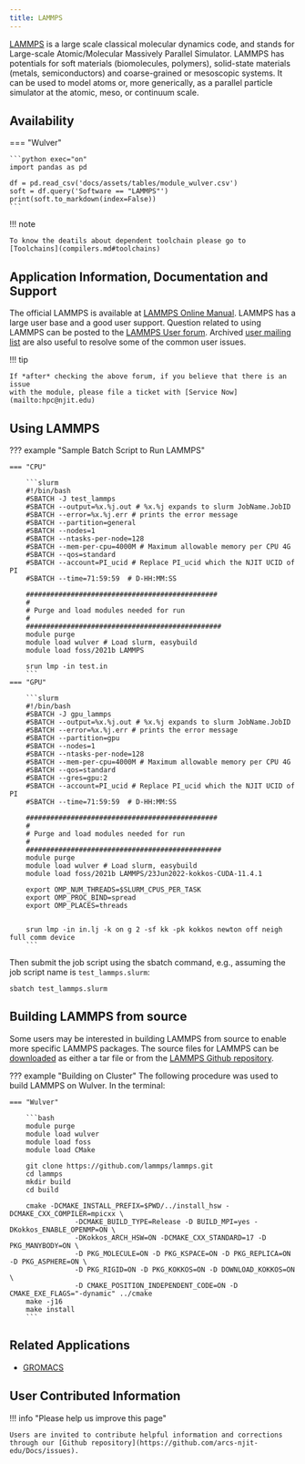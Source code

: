 ```yaml
---
title: LAMMPS
---
```

[LAMMPS](https://lammps.sandia.gov/) is a large scale classical molecular dynamics code, and stands for Large-scale Atomic/Molecular Massively Parallel Simulator.  LAMMPS has potentials for soft materials (biomolecules,
polymers), solid-state materials (metals, semiconductors) and coarse-grained or
mesoscopic systems. It can be used to model atoms or, more generically, as a
parallel particle simulator at the atomic, meso, or continuum scale.

## Availability

=== "Wulver"

    ```python exec="on"
    import pandas as pd
    
    df = pd.read_csv('docs/assets/tables/module_wulver.csv')
    soft = df.query('Software == "LAMMPS"')
    print(soft.to_markdown(index=False))
    ```

!!! note

    To know the deatils about dependent toolchain please go to [Toolchains](compilers.md#toolchains)


## Application Information, Documentation and Support

The official LAMMPS is available at [LAMMPS Online Manual](https://lammps.sandia.gov/doc/Manual.html). LAMMPS has a large user base and a good user support. Question related to using LAMMPS can be posted to the [LAMMPS User forum](https://matsci.org/c/lammps/40). Archived [user mailing list](https://sourceforge.net/p/lammps/mailman/lammps-users/) are also useful to resolve some of the common user issues. 

!!! tip

    If *after* checking the above forum, if you believe that there is an issue
    with the module, please file a ticket with [Service Now](mailto:hpc@njit.edu)


## Using LAMMPS

??? example "Sample Batch Script to Run LAMMPS"
    
    === "CPU"
    
        ```slurm
        #!/bin/bash
        #SBATCH -J test_lammps
        #SBATCH --output=%x.%j.out # %x.%j expands to slurm JobName.JobID
        #SBATCH --error=%x.%j.err # prints the error message
        #SBATCH --partition=general 
		#SBATCH --nodes=1
        #SBATCH --ntasks-per-node=128
		#SBATCH --mem-per-cpu=4000M # Maximum allowable memory per CPU 4G
		#SBATCH --qos=standard
        #SBATCH --account=PI_ucid # Replace PI_ucid which the NJIT UCID of PI
		#SBATCH --time=71:59:59  # D-HH:MM:SS
    
        ###############################################
        #
        # Purge and load modules needed for run
        #
        ################################################
        module purge
        module load wulver # Load slurm, easybuild
        module load foss/2021b LAMMPS
    
        srun lmp -in test.in
        ```
    === "GPU"
    
        ```slurm
        #!/bin/bash
        #SBATCH -J gpu_lammps
        #SBATCH --output=%x.%j.out # %x.%j expands to slurm JobName.JobID
        #SBATCH --error=%x.%j.err # prints the error message
        #SBATCH --partition=gpu 
		#SBATCH --nodes=1
        #SBATCH --ntasks-per-node=128
		#SBATCH --mem-per-cpu=4000M # Maximum allowable memory per CPU 4G
		#SBATCH --qos=standard
        #SBATCH --gres=gpu:2
        #SBATCH --account=PI_ucid # Replace PI_ucid which the NJIT UCID of PI
		#SBATCH --time=71:59:59  # D-HH:MM:SS
    
        ###############################################
        #
        # Purge and load modules needed for run
        #
        ################################################
        module purge
        module load wulver # Load slurm, easybuild
        module load foss/2021b LAMMPS/23Jun2022-kokkos-CUDA-11.4.1

        export OMP_NUM_THREADS=$SLURM_CPUS_PER_TASK
        export OMP_PROC_BIND=spread
        export OMP_PLACES=threads

    
        srun lmp -in in.lj -k on g 2 -sf kk -pk kokkos newton off neigh full comm device
        ```

Then submit the job script using the sbatch command, e.g., assuming the job script name is `test_lammps.slurm`:

```console
sbatch test_lammps.slurm
```

## Building LAMMPS from source

Some users may be interested in building LAMMPS from source to enable more specific LAMMPS packages. 
The source files for LAMMPS can be [downloaded](https://www.lammps.org/download.html) as either a tar file 
or from the [LAMMPS Github repository](https://github.com/lammps/lammps). 

??? example "Building on Cluster"
	The following procedure was used to build LAMMPS on Wulver. 
    In the terminal:
    
    === "Wulver"

        ```bash
        module purge
        module load wulver
        module load foss
        module load CMake
    
        git clone https://github.com/lammps/lammps.git
        cd lammps
        mkdir build
        cd build
    
        cmake -DCMAKE_INSTALL_PREFIX=$PWD/../install_hsw -DCMAKE_CXX_COMPILER=mpicxx \
                    -DCMAKE_BUILD_TYPE=Release -D BUILD_MPI=yes -DKokkos_ENABLE_OPENMP=ON \
                    -DKokkos_ARCH_HSW=ON -DCMAKE_CXX_STANDARD=17 -D PKG_MANYBODY=ON \
                    -D PKG_MOLECULE=ON -D PKG_KSPACE=ON -D PKG_REPLICA=ON -D PKG_ASPHERE=ON \
                    -D PKG_RIGID=ON -D PKG_KOKKOS=ON -D DOWNLOAD_KOKKOS=ON \
                    -D CMAKE_POSITION_INDEPENDENT_CODE=ON -D CMAKE_EXE_FLAGS="-dynamic" ../cmake
        make -j16
        make install
        ```

## Related Applications

* [GROMACS](gromacs.md)

## User Contributed Information

!!! info "Please help us improve this page"

    Users are invited to contribute helpful information and corrections through our [Github repository](https://github.com/arcs-njit-edu/Docs/issues).



